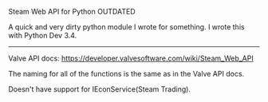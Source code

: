 Steam Web API for Python OUTDATED

A quick and very dirty python module I wrote for something. I wrote this with Python Dev 3.4.

---------------

Valve API docs:
https://developer.valvesoftware.com/wiki/Steam_Web_API

The naming for all of the functions is the same as in the Valve API docs.


Doesn't have support for IEconService(Steam Trading).
